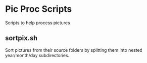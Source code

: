 # Pic Proc Scripts

Scripts to help process pictures

## sortpix.sh

Sort pictures from their source folders by splitting them into nested
year/month/day subdirectories.
